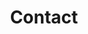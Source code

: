---
title: "Contact"
description : "this is a meta description"

office:
  title : "Central Office"
  mobile : "+62 813 6754 3537"
  email : "demo@email.com"
  location : "Lampung"
  content : "Lorem ipsum dolor sit amet, consetetur sadipscing elitr, sed diam nonumy eirmod tempor invidunt ut labore et dolore magna"

# opennig hour
opennig_hour:
  title : "Opening Hours"
  day_time:
    - "Monday: 9:00 – 19:00"
    - "Tuesday: 9:00 – 19:00"
    - "Wednesday: 9:00 – 19:00"
    - "Thursday: 9:00 – 19:00"
    - "Friday: 9:00 – 19:00"
    - "Saturday: 9:00 – 19:00"
    - "sunday: 9:00 – 19:00"
    
draft: false
---